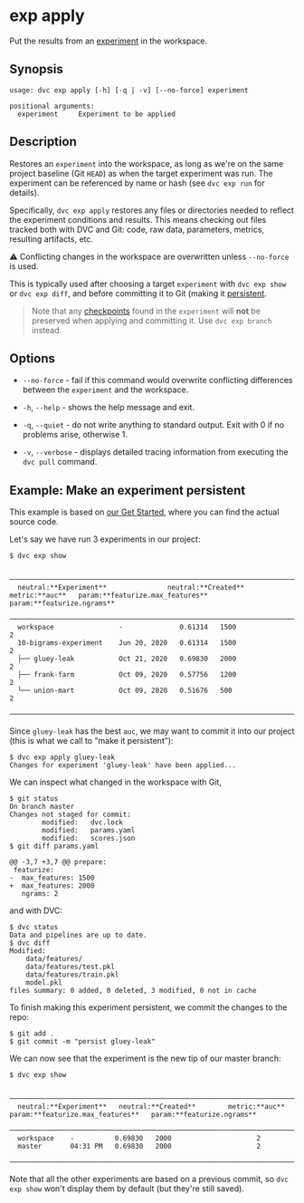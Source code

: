 # exp apply

Put the results from an [experiment](/doc/command-reference/exp) in the
<abbr>workspace</abbr>.

## Synopsis

```usage
usage: dvc exp apply [-h] [-q | -v] [--no-force] experiment

positional arguments:
  experiment     Experiment to be applied
```

## Description

Restores an `experiment` into the workspace, as long as we're on the same
project baseline (Git `HEAD`) as when the target experiment was run. The
experiment can be referenced by name or hash (see `dvc exp run` for details).

Specifically, `dvc exp apply` restores any files or directories needed to
reflect the experiment conditions and results. This means checking out files
tracked both with DVC and Git: code, raw data, <abbr>parameters</abbr>,
<abbr>metrics</abbr>, resulting artifacts, etc.

⚠️ Conflicting changes in the workspace are overwritten unless `--no-force` is
used.

This is typically used after choosing a target `experiment` with `dvc exp show`
or `dvc exp diff`, and before committing it to Git (making it [persistent].

> Note that any [checkpoints] found in the `experiment` will **not** be
> preserved when applying and committing it. Use `dvc exp branch` instead.

[persistent]: /doc/user-guide/experiment-management/persisting-experiments
[checkpoints]: /doc/user-guide/experiment-management/checkpoints

## Options

- `--no-force` - fail if this command would overwrite conflicting differences
  between the `experiment` and the workspace.

- `-h`, `--help` - shows the help message and exit.

- `-q`, `--quiet` - do not write anything to standard output. Exit with 0 if no
  problems arise, otherwise 1.

- `-v`, `--verbose` - displays detailed tracing information from executing the
  `dvc pull` command.

## Example: Make an experiment persistent

<admon type="info">

This example is based on [our Get Started], where you can find the actual source
code.

[our get started]: /doc/start/experiment-management/experiments

</admon>

Let's say we have run 3 experiments in our project:

```cli
$ dvc exp show
```

```dvctable
 ────────────────────────────────────────────────────────────────────────────────────────────
  neutral:**Experiment**               neutral:**Created**            metric:**auc**   param:**featurize.max_features**   param:**featurize.ngrams**
 ────────────────────────────────────────────────────────────────────────────────────────────
  workspace                -              0.61314   1500                     2
  10-bigrams-experiment    Jun 20, 2020   0.61314   1500                     2
  ├── gluey-leak           Oct 21, 2020   0.69830   2000                     2
  ├── frank-farm           Oct 09, 2020   0.57756   1200                     2
  └── union-mart           Oct 09, 2020   0.51676   500                      2
 ────────────────────────────────────────────────────────────────────────────────────────────
```

Since `gluey-leak` has the best `auc`, we may want to commit it into our project
(this is what we call to "make it persistent"):

```cli
$ dvc exp apply gluey-leak
Changes for experiment 'gluey-leak' have been applied...
```

We can inspect what changed in the workspace with Git,

```cli
$ git status
On branch master
Changes not staged for commit:
        modified:   dvc.lock
        modified:   params.yaml
        modified:   scores.json
$ git diff params.yaml
```

```git
@@ -3,7 +3,7 @@ prepare:
 featurize:
-  max_features: 1500
+  max_features: 2000
   ngrams: 2
```

and with DVC:

```cli
$ dvc status
Data and pipelines are up to date.
$ dvc diff
Modified:
    data/features/
    data/features/test.pkl
    data/features/train.pkl
    model.pkl
files summary: 0 added, 0 deleted, 3 modified, 0 not in cache
```

To finish making this experiment persistent, we commit the changes to the repo:

```cli
$ git add .
$ git commit -m "persist gluey-leak"
```

We can now see that the experiment is the new tip of our master branch:

```cli
$ dvc exp show
```

```dvctable
 ─────────────────────────────────────────────────────────────────────────────
  neutral:**Experiment**   neutral:**Created**        metric:**auc**   param:**featurize.max_features**   param:**featurize.ngrams**
 ─────────────────────────────────────────────────────────────────────────────
  workspace    -          0.69830   2000                     2
  master       04:31 PM   0.69830   2000                     2
 ─────────────────────────────────────────────────────────────────────────────
```

Note that all the other experiments are based on a previous commit, so
`dvc exp show` won't display them by default (but they're still saved).
